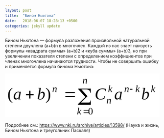 ```yaml
---
layout: post
title:  "Бином Ньютона"
date:   2018-06-07 18:28:13 +0500
categories: jekyll update
---
```


Бином Ньютона — формула разложения произвольной натуральной степени двучлена (a+b)n в многочлен. Каждый из нас знает наизусть формулы «квадрата суммы» (a+b)2 и «куба суммы» (a+b)3, но при увеличении показателя степени с определением коэффициентов при членах многочлена начинаются трудности. Чтобы не совершить ошибку и применяется формула бинома Ньютона:

<img src="images/binom.png">

Подробнее см.: https://www.nkj.ru/archive/articles/13598/ (Наука и жизнь, Бином Ньютона и треугольник Паскаля)

